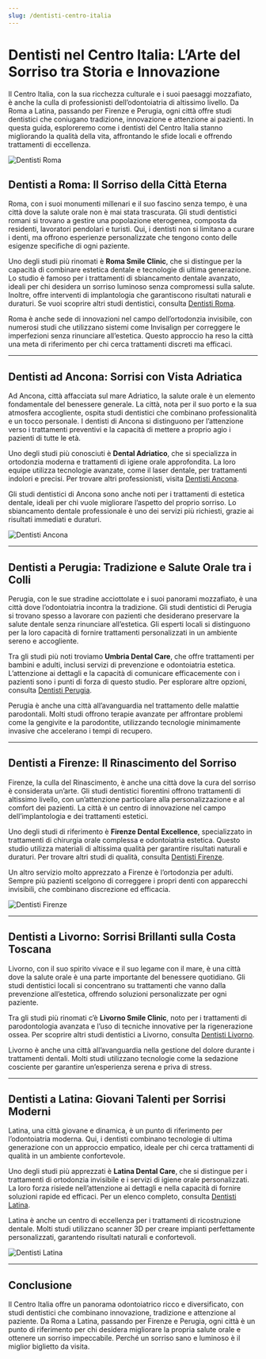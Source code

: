 ```yaml
---
slug: /dentisti-centro-italia
---
```

# Dentisti nel Centro Italia: L’Arte del Sorriso tra Storia e Innovazione

Il Centro Italia, con la sua ricchezza culturale e i suoi paesaggi mozzafiato, è anche la culla di professionisti dell’odontoiatria di altissimo livello. Da Roma a Latina, passando per Firenze e Perugia, ogni città offre studi dentistici che coniugano tradizione, innovazione e attenzione ai pazienti. In questa guida, esploreremo come i dentisti del Centro Italia stanno migliorando la qualità della vita, affrontando le sfide locali e offrendo trattamenti di eccellenza.

![Dentisti Roma](/guide-img/output/61.jpg)

## Dentisti a Roma: Il Sorriso della Città Eterna

Roma, con i suoi monumenti millenari e il suo fascino senza tempo, è una città dove la salute orale non è mai stata trascurata. Gli studi dentistici romani si trovano a gestire una popolazione eterogenea, composta da residenti, lavoratori pendolari e turisti. Qui, i dentisti non si limitano a curare i denti, ma offrono esperienze personalizzate che tengono conto delle esigenze specifiche di ogni paziente.

Uno degli studi più rinomati è **Roma Smile Clinic**, che si distingue per la capacità di combinare estetica dentale e tecnologie di ultima generazione. Lo studio è famoso per i trattamenti di sbiancamento dentale avanzato, ideali per chi desidera un sorriso luminoso senza compromessi sulla salute. Inoltre, offre interventi di implantologia che garantiscono risultati naturali e duraturi. Se vuoi scoprire altri studi dentistici, consulta [Dentisti Roma](https://www.impresaitalia.info/8513/1/dentisti/roma.aspx).

Roma è anche sede di innovazioni nel campo dell’ortodonzia invisibile, con numerosi studi che utilizzano sistemi come Invisalign per correggere le imperfezioni senza rinunciare all’estetica. Questo approccio ha reso la città una meta di riferimento per chi cerca trattamenti discreti ma efficaci.

---

## Dentisti ad Ancona: Sorrisi con Vista Adriatica

Ad Ancona, città affacciata sul mare Adriatico, la salute orale è un elemento fondamentale del benessere generale. La città, nota per il suo porto e la sua atmosfera accogliente, ospita studi dentistici che combinano professionalità e un tocco personale. I dentisti di Ancona si distinguono per l’attenzione verso i trattamenti preventivi e la capacità di mettere a proprio agio i pazienti di tutte le età.

Uno degli studi più conosciuti è **Dental Adriatico**, che si specializza in ortodonzia moderna e trattamenti di igiene orale approfondita. La loro equipe utilizza tecnologie avanzate, come il laser dentale, per trattamenti indolori e precisi. Per trovare altri professionisti, visita [Dentisti Ancona](https://www.impresaitalia.info/8513/1/dentisti/ancona.aspx).

Gli studi dentistici di Ancona sono anche noti per i trattamenti di estetica dentale, ideali per chi vuole migliorare l’aspetto del proprio sorriso. Lo sbiancamento dentale professionale è uno dei servizi più richiesti, grazie ai risultati immediati e duraturi.

![Dentisti Ancona](/guide-img/output/62.jpg)

---

## Dentisti a Perugia: Tradizione e Salute Orale tra i Colli

Perugia, con le sue stradine acciottolate e i suoi panorami mozzafiato, è una città dove l’odontoiatria incontra la tradizione. Gli studi dentistici di Perugia si trovano spesso a lavorare con pazienti che desiderano preservare la salute dentale senza rinunciare all’estetica. Gli esperti locali si distinguono per la loro capacità di fornire trattamenti personalizzati in un ambiente sereno e accogliente.

Tra gli studi più noti troviamo **Umbria Dental Care**, che offre trattamenti per bambini e adulti, inclusi servizi di prevenzione e odontoiatria estetica. L’attenzione ai dettagli e la capacità di comunicare efficacemente con i pazienti sono i punti di forza di questo studio. Per esplorare altre opzioni, consulta [Dentisti Perugia](https://www.impresaitalia.info/8513/1/dentisti/perugia.aspx).

Perugia è anche una città all’avanguardia nel trattamento delle malattie parodontali. Molti studi offrono terapie avanzate per affrontare problemi come la gengivite e la parodontite, utilizzando tecnologie minimamente invasive che accelerano i tempi di recupero.

---

## Dentisti a Firenze: Il Rinascimento del Sorriso

Firenze, la culla del Rinascimento, è anche una città dove la cura del sorriso è considerata un’arte. Gli studi dentistici fiorentini offrono trattamenti di altissimo livello, con un’attenzione particolare alla personalizzazione e al comfort dei pazienti. La città è un centro di innovazione nel campo dell’implantologia e dei trattamenti estetici.

Uno degli studi di riferimento è **Firenze Dental Excellence**, specializzato in trattamenti di chirurgia orale complessa e odontoiatria estetica. Questo studio utilizza materiali di altissima qualità per garantire risultati naturali e duraturi. Per trovare altri studi di qualità, consulta [Dentisti Firenze](https://www.impresaitalia.info/8513/1/dentisti/firenze.aspx).

Un altro servizio molto apprezzato a Firenze è l’ortodonzia per adulti. Sempre più pazienti scelgono di correggere i propri denti con apparecchi invisibili, che combinano discrezione ed efficacia.

![Dentisti Firenze](/guide-img/output/63.jpg)

---

## Dentisti a Livorno: Sorrisi Brillanti sulla Costa Toscana

Livorno, con il suo spirito vivace e il suo legame con il mare, è una città dove la salute orale è una parte importante del benessere quotidiano. Gli studi dentistici locali si concentrano su trattamenti che vanno dalla prevenzione all’estetica, offrendo soluzioni personalizzate per ogni paziente.

Tra gli studi più rinomati c’è **Livorno Smile Clinic**, noto per i trattamenti di parodontologia avanzata e l’uso di tecniche innovative per la rigenerazione ossea. Per scoprire altri studi dentistici a Livorno, consulta [Dentisti Livorno](https://www.impresaitalia.info/8513/1/dentisti/livorno.aspx).

Livorno è anche una città all’avanguardia nella gestione del dolore durante i trattamenti dentali. Molti studi utilizzano tecnologie come la sedazione cosciente per garantire un’esperienza serena e priva di stress.

---

## Dentisti a Latina: Giovani Talenti per Sorrisi Moderni

Latina, una città giovane e dinamica, è un punto di riferimento per l’odontoiatria moderna. Qui, i dentisti combinano tecnologie di ultima generazione con un approccio empatico, ideale per chi cerca trattamenti di qualità in un ambiente confortevole.

Uno degli studi più apprezzati è **Latina Dental Care**, che si distingue per i trattamenti di ortodonzia invisibile e i servizi di igiene orale personalizzati. La loro forza risiede nell’attenzione ai dettagli e nella capacità di fornire soluzioni rapide ed efficaci. Per un elenco completo, consulta [Dentisti Latina](https://www.impresaitalia.info/8513/1/dentisti/latina.aspx).

Latina è anche un centro di eccellenza per i trattamenti di ricostruzione dentale. Molti studi utilizzano scanner 3D per creare impianti perfettamente personalizzati, garantendo risultati naturali e confortevoli.

![Dentisti Latina](/guide-img/output/64.jpg)

---

## Conclusione

Il Centro Italia offre un panorama odontoiatrico ricco e diversificato, con studi dentistici che combinano innovazione, tradizione e attenzione al paziente. Da Roma a Latina, passando per Firenze e Perugia, ogni città è un punto di riferimento per chi desidera migliorare la propria salute orale e ottenere un sorriso impeccabile. Perché un sorriso sano e luminoso è il miglior biglietto da visita.

